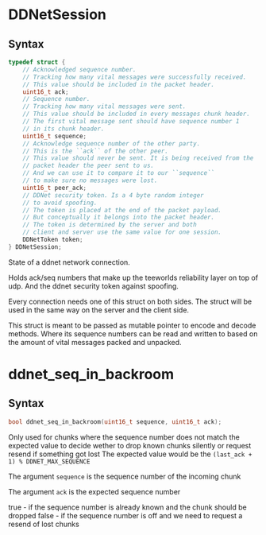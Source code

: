 # DDNetSession

## Syntax

```C
typedef struct {
	// Acknowledged sequence number.
	// Tracking how many vital messages were successfully received.
	// This value should be included in the packet header.
	uint16_t ack;
	// Sequence number.
	// Tracking how many vital messages were sent.
	// This value should be included in every messages chunk header.
	// The first vital message sent should have sequence number 1
	// in its chunk header.
	uint16_t sequence;
	// Acknowledge sequence number of the other party.
	// This is the ``ack`` of the other peer.
	// This value should never be sent. It is being received from the
	// packet header the peer sent to us.
	// And we can use it to compare it to our ``sequence``
	// to make sure no messages were lost.
	uint16_t peer_ack;
	// DDNet security token. Is a 4 byte random integer
	// to avoid spoofing.
	// The token is placed at the end of the packet payload.
	// But conceptually it belongs into the packet header.
	// The token is determined by the server and both
	// client and server use the same value for one session.
	DDNetToken token;
} DDNetSession;
```

State of a ddnet network connection.

Holds ack/seq numbers that make up the teeworlds
reliability layer on top of udp.
And the ddnet security token against spoofing.

Every connection needs one of this struct on both sides.
The struct will be used in the same way on the server and the client side.

This struct is meant to be passed as mutable pointer to encode and decode methods.
Where its sequence numbers can be read and written to based on the amount of
vital messages packed and unpacked.

# ddnet_seq_in_backroom

## Syntax

```C
bool ddnet_seq_in_backroom(uint16_t sequence, uint16_t ack);
```

Only used for chunks where the sequence number does not match the expected value
to decide wether to drop known chunks silently or request resend if something got lost
The expected value would be the `(last_ack + 1) % DDNET_MAX_SEQUENCE`

The argument `sequence` is the sequence number of the incoming chunk

The argument `ack` is the expected sequence number

true - if the sequence number is already known and the chunk should be dropped
false - if the sequence number is off and we need to request a resend of lost chunks

